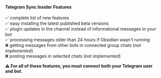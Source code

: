 #### Telegram Sync Insider Features

✅ complete list of new features<br/>
✅ easy installing the latest published beta versions<br/>
✅ plugin updates in the channel instead of informational messages in your bot<br/>
✅ processing messages older than 24 hours if Obsidian wasn't running<br/>
❌ getting messages from other bots in connected group chats (_not implemented_)<br/>
❌ posting messages in selected chats (_not implemented_)<br/>

**⚠ For all of these features, you must connect both your Telegram user and bot.**
